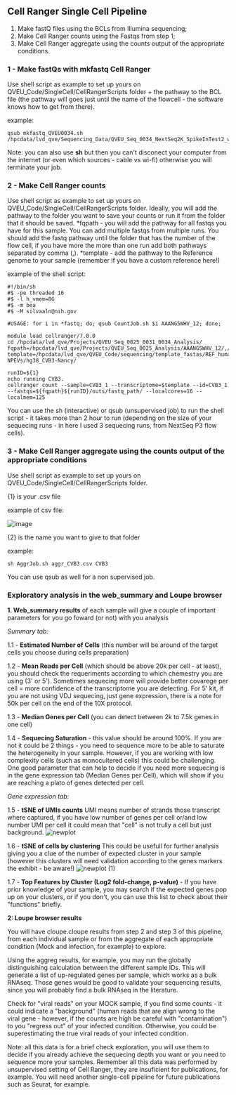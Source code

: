 ## Cell Ranger Single Cell Pipeline

1. Make fastQ files using the BCLs from Illumina sequencing;
2. Make Cell Ranger counts using the Fastqs from step 1;
3. Make Cell Ranger aggregate using the counts output of the appropriate conditions. 

### 1 - Make fastQs with mkfastq Cell Ranger

Use shell script as example to set up yours on QVEU_Code/SingleCell/CellRangerScripts folder + the pathway to the BCL file (the pathway will goes just until the name of the flowcell - the software knows how to get from there). 

example: 

    qsub mkfastq_QVEU0034.sh /hpcdata/lvd_qve/Sequencing_Data/QVEU_Seq_0034_NextSeq2K_SpikeInTest2_withadaptors_3/221123_VH01023_12_AAANG3NHV
    
Note: you can also use **sh** but then you can't disconect your computer from the internet (or even which sources - cable vs wi-fi) otherwise you will terminate your job.

### 2 - Make Cell Ranger counts

Use shell script as example to set up yours on QVEU_Code/SingleCell/CellRangerScripts folder. Ideally, you will add the pathway to the folder you want to save your counts or run it from the folder that it should be saved.
*fqpath - you will add the pathway for all fastqs you have for this sample. You can add multiple fastqs from multiple runs. You should add the fastq pathway until the folder that has the number of the flow cell, if you have more the more than one run add both pathways separated by comma (,).
*template - add the pathway to the Reference genome to your sample (remember if you have a custom reference here!) 

example of the shell script: 

    #!/bin/sh
    #$ -pe threaded 16
    #$ -l h_vmem=8G
    #$ -m bea
    #$ -M silvaaln@nih.gov

    #USAGE: for i in *fastq; do; qsub CountJob.sh $i AAANG5WHV_12; done;

    module load cellranger/7.0.0
    cd /hpcdata/lvd_qve/Projects/QVEU_Seq_0025_0031_0034_Analysis/
    fqpath=/hpcdata/lvd_qve/Projects/QVEU_Seq_0025_Analysis/AAANG5WHV_12/,/hpcdata/lvd_qve/Projects/QVEU_Seq_0025and0031_Analysis/AAANGTJHV_12/,/hpcdata/lvd_qve/Projects/QVEU_Seq_0025_0031_0034_Analysis/AAANG3NHV_12
    template=/hpcdata/lvd_qve/QVEU_Code/sequencing/template_fastas/REF_human-NPEVs/hg38_CVB3-Nancy/

    runID=${1}
    echo running CVB3.
    cellranger count --sample=CVB3_1 --transcriptome=$template --id=CVB3_1 --fastqs=${fqpath}${runID}/outs/fastq_path/ --localcores=16 --localmem=125

You can use the sh (interactive) or qsub (unsupervised job) to run the shell script - it takes more than 2 hour to run (depending on the size of your sequecing runs - in here I used 3 sequecing runs, from NextSeq P3 flow cells).

### 3 - Make Cell Ranger aggregate using the counts output of the appropriate conditions

Use shell script as example to set up yours on QVEU_Code/SingleCell/CellRangerScripts folder.

{1} is your .csv file

example of csv file: 

![image](https://user-images.githubusercontent.com/97693929/205693790-6f5aeeab-2ddb-40f4-8265-361541d6a541.png)


{2} is the name you want to give to that folder

example:

    sh AggrJob.sh aggr_CVB3.csv CVB3

You can use qsub as well for a non supervised job. 

### Exploratory analysis in the web_summary and Loupe browser

**1. Web_summary results** of each sample will give a couple of important parameters for you go foward (or not) with you analysis

*Summary tab:*

  1.1 - **Estimated Number of Cells** (this number will be around of the target cells you choose during cells preparation)
  
  1.2 - **Mean Reads per Cell** (which should be above 20k per cell - at least), you should check the requeriments according to which chemestry you are using (3' or 5'). Sometimes sequecing more will provide better covarege per cell = more confidence of the transcriptome you are detecting. For 5' kit, if you are not using VDJ sequecing, just gene expression, there is a note for 50k per cell on the end of the 10X protocol. 
  
  1.3 - **Median Genes per Cell** (you can detect between 2k to 7.5k genes in one cell)
  
  1.4 - **Sequecing Saturation** - this value should be around 100%. If you are not it could be 2 things - you need to sequence more to be able to saturate the heterogeneity in your sample. However, if you are working with low complexity cells (such as monocultered cells) this could be challenging. One good parameter that can help to decide if you need more sequecing is in the gene expression tab (Median Genes per Cell), which will show if you are reaching a plato of genes detected per cell. 
    
*Gene expression tab:*
 
  1.5 - **tSNE of UMIs counts** UMI means number of strands those transcript where captured, if you have low number of genes per cell or/and low number UMI per cell it could mean that "cell" is not trully a cell but just background. 
    ![newplot](https://user-images.githubusercontent.com/97693929/205698722-ec53945d-dd56-40ff-9c13-253dec20fa07.png)

  1.6 - **tSNE of cells by clustering** This could be usefull for further analysis giving you a clue of the number of expected cluster in your sample (however this clusters will need validation according to the genes markers the exhibit - be aware!)
  ![newplot (1)](https://user-images.githubusercontent.com/97693929/205700478-d76fe044-79c4-44fa-b70a-7e0edba2f5b3.png)
  
  1.7 - **Top Features by Cluster (Log2 fold-change, p-value)** - If you have prior knowledge of your sample, you may search if the expected genes pop up on your clusters, or if you don't, you can use this list to check about their "functions" briefly. 

**2: Loupe browser results**

You will have cloupe.cloupe results from step 2 and step 3 of this pipeline, from each individual sample or from the aggregate of each appropriate condition (Mock and infection, for example) to explore.

Using the aggreg results, for example, you may run the globally distinguishing calculation between the different sample IDs. This will generate a list of up-regulated genes per sample, which works as a bulk RNAseq. Those genes would be good to validate your sequencing results, since you will probably find a bulk RNAseq in the literature. 

Check for "viral reads" on your MOCK sample, if you find some counts - it could indicate a "background" (human reads that are align wrong to the viral gene - however, if the counts are high be careful with "contamination") to you "regress out" of your infected condition. Otherwise, you could be superestimating the true viral reads of your infected condition. 


Note: all this data is for a brief check exploration, you will use them to decide if you already achieve the sequecing depth you want or you need to sequence more your samples. Remember all this data was performed by unsupervised setting of Cell Ranger, they are insuficient for publications, for example. You will need another single-cell pipeline for future publications such as Seurat, for example.

